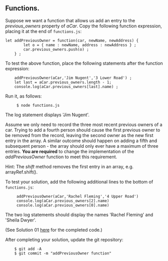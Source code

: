 ## Functions.

Suppose we want a function that allows us add an entry to the *previous_owners* property of *aCar*. Copy the following function expression, placing it at the end of `functions.js`:

	let addPreviousOwner = function(car, newName, newAddress) {
			let o = { name : newName, address : newAddress } ;
			car.previous_owners.push(o) ;
		} ;

To test the above function, place the following statements after the function expression:

		addPreviousOwner(aCar,'Jim Nugent','3 Lower Road') ;
		let last = aCar.previous_owners.length - 1;
		console.log(aCar.previous_owners[last].name) ;

Run it, as follows:

         $ node functions.js

The log statement displays 'Jim Nugent'.

Assume we only need to record the three most recent previous owners of a car. Trying to add a fourth person should cause the first previous owner to be removed from the record, leaving the second owner as the new first entry in the array. A similar outcome should happen on adding a fifth and subsequent person - the array should only ever have a maximum of three entries. __You are required__ to change the implementation of the *addPreviousOwner* function to meet this requirement. 

Hint: The *shift* method removes the first entry in an array, e.g. arrayRef.shift().

To test your solution, add the following additional lines to the bottom of `functions.js`:

		 addPreviousOwner(aCar,'Rachel Fleming','4 Upper Road') 
		 console.log(aCar.previous_owners[2].name) 
		 console.log(aCar.previous_owners[0].name) 

The two log statements should display the names 'Rachel Fleming' and 'Sheila Dwyer'.

(See Solution 01 [here][solution] for the completed code.)

After completing your solution, update the git repository:
 
        $ git add -A
        $ git commit -m "addPreviousOwner function"

[solution]: https://tutors-design.netlify.com/lab/wad2-2019-wit.netlify.com/topic01-js/book-2/Solutions
